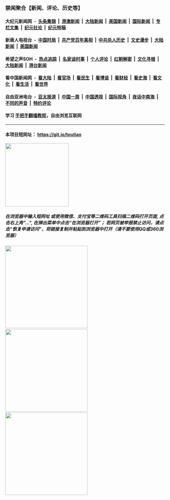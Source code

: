 ### 禁闻聚合【新闻、评论、历史等】

#### 大纪元新闻网 &nbsp;-&nbsp; [头条集锦](indexes/E头条集锦.md?t=02150222) &nbsp;|&nbsp; [港澳新闻](indexes/E港澳新闻.md?t=02150222)  &nbsp;|&nbsp; [大陆新闻](indexes/E大陆新闻.md?t=02150222) &nbsp;|&nbsp; [美国新闻](indexes/E美国新闻.md?t=02150222) &nbsp;|&nbsp; [国际新闻](indexes/E国际新闻.md?t=02150222) &nbsp;|&nbsp; [专栏文集](indexes/E专栏文集.md?t=02150222) &nbsp;|&nbsp; [纪元社论](indexes/E纪元社论.md?t=02150222) &nbsp;|&nbsp; [纪元特稿](indexes/E纪元特稿.md?t=02150222) 

#### 新唐人电视台 &nbsp;-&nbsp; [中国时局](indexes/N中国时局.md?t=02150222) &nbsp;|&nbsp; [共产党百年真相](indexes/N共产党百年真相.md?t=02150222) &nbsp;|&nbsp; [中共杀人历史](indexes/N中共杀人历史.md?t=02150222) &nbsp;|&nbsp; [文史漫步](indexes/N文史漫步.md?t=02150222) &nbsp;|&nbsp; [大陆新闻](indexes/N大陆新闻.md?t=02150222) &nbsp;|&nbsp; [美国新闻](indexes/N美国新闻.md?t=02150222)

#### 希望之声SOH &nbsp;-&nbsp; [热点追踪](indexes/H热点追踪.md?t=02150222) &nbsp;|&nbsp; [名家谈时事](indexes/H名家谈时事.md?t=02150222) &nbsp;|&nbsp; [个人评论](indexes/H个人评论.md?t=02150222)  &nbsp;|&nbsp; [红朝解密](indexes/H红朝解密.md?t=02150222) &nbsp;|&nbsp; [文化寻根](indexes/H文化寻根.md?t=02150222) &nbsp;|&nbsp; [大陆新闻](indexes/H大陆新闻.md?t=02150222) &nbsp;|&nbsp; [港台新闻](indexes/H港台新闻.md?t=02150222)

#### 看中国新闻网 &nbsp;-&nbsp; [看大陆](indexes/S看大陆.md?t=02150222) &nbsp;|&nbsp; [看官场](indexes/S看官场.md?t=02150222) &nbsp;|&nbsp; [看民生](indexes/S看民生.md?t=02150222)  &nbsp;|&nbsp; [看博谈](indexes/S看博谈.md?t=02150222) &nbsp;|&nbsp; [看财经](indexes/S看财经.md?t=02150222) &nbsp;|&nbsp; [看史海](indexes/S看史海.md?t=02150222) &nbsp;|&nbsp; [看文化](indexes/S看文化.md?t=02150222) &nbsp;|&nbsp; [看生活](indexes/S看生活.md?t=02150222) &nbsp;|&nbsp; [看世界](indexes/S看世界.md?t=02150222)

#### 自由亚洲电台 &nbsp;-&nbsp; [亚太报道](indexes/R亚太报道.md?t=02150222) &nbsp;|&nbsp; [中国一周](indexes/R中国一周.md?t=02150222) &nbsp;|&nbsp; [中国透视](indexes/R中国透视.md?t=02150222)  &nbsp;|&nbsp; [国际视角](indexes/R国际视角.md?t=02150222) &nbsp;|&nbsp; [夜话中南海](indexes/R夜话中南海.md?t=02150222) &nbsp;|&nbsp; [不同的声音](indexes/R不同的声音.md?t=02150222) &nbsp;|&nbsp; [特约评论](indexes/R特约评论.md?t=02150222)

#### 学习 [手把手翻墙教程](https://github.com/gfw-breaker/guides/wiki)，自由浏览互联网

----

#### 本项目短网址： https://git.io/toutiao
<img src="https://raw.githubusercontent.com/gfw-breaker/banned-news/master/scripts/img/qr.png" width="200px"/>  

##### 在浏览器中输入短网址 或使用微信、支付宝等二维码工具扫描二维码打开页面, 点击右上角"...", 在弹出菜单中点击“在浏览器打开”； 若网页被举报禁止访问，请点击“恢复申请访问”，将链接复制并粘贴到浏览器中打开（请不要使用QQ或360浏览器）

<img src="https://raw.githubusercontent.com/gfw-breaker/banned-news/master/scripts/img/1.png" width="260px"/> &nbsp; <img src="https://raw.githubusercontent.com/gfw-breaker/banned-news/master/scripts/img/2.png" width="260px"/> &nbsp; <img src="https://raw.githubusercontent.com/gfw-breaker/banned-news/master/scripts/img/3.png" width="260px"/>
